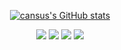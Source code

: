 <div align=center>

[![cansus's GitHub stats](https://github-readme-stats.vercel.app/api?username=cansus4569&show_icons=true&theme=merko)](https://github.com/anuraghazra/github-readme-stats)

</div>

<div align=center>

<img src="https://img.shields.io/badge/C-A8B9CC?style=flat&logo=c&logoColor=white">
<img src="https://img.shields.io/badge/Html-E34F26?style=flat&logo=html5&logoColor=white">
<img src="https://img.shields.io/badge/CSS-1572B6?style=flat&logo=css3&logoColor=white">
<img src="https://img.shields.io/badge/JavaScript-F7DF1E?style=flat&logo=javascript&logoColor=black">

</div>
